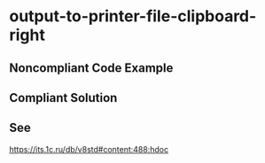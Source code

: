 # output-to-printer-file-clipboard-right

## Noncompliant Code Example

## Compliant Solution

## See
https://its.1c.ru/db/v8std#content:488:hdoc